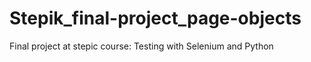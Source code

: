 # Stepik_final-project_page-objects
Final project at stepic course: Testing with Selenium and Python
